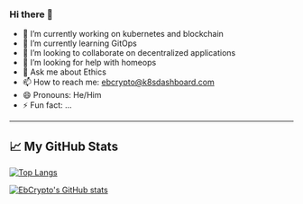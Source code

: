 ### Hi there 👋


- 🔭 I’m currently working on kubernetes and blockchain
- 🌱 I’m currently learning GitOps
- 👯 I’m looking to collaborate on decentralized applications
- 🤔 I’m looking for help with homeops 
- 💬 Ask me about Ethics
- 📫 How to reach me: ebcrypto@k8sdashboard.com
- 😄 Pronouns: He/Him
- ⚡ Fun fact: ...


---

## &#x1f4c8; My GitHub Stats

[![Top Langs](https://github-readme-stats.vercel.app/api/top-langs/?username=ebCrypto&count_private=true&hide=java&show_icons=true&theme=dark)](https://github.com/ebCrypto/github-readme-stats)

[![EbCrypto's GitHub stats](https://github-readme-stats.vercel.app/api?username=ebCrypto&count_private=true&hide=java&show_icons=true&theme=dark)](https://github.com/ebCrypto/github-readme-stats)
